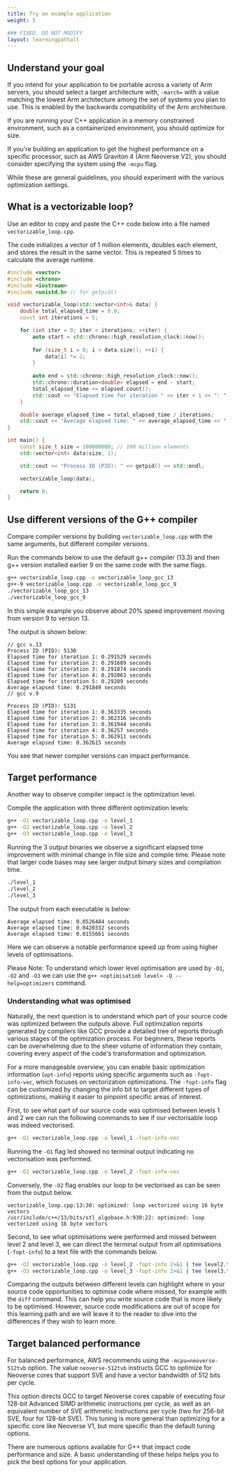 ```yaml
---
title: Try an example application
weight: 5

### FIXED, DO NOT MODIFY
layout: learningpathall
---
```


## Understand your goal

If you intend for your application to be portable across a variety of Arm servers, you should select a target architecture with, `-march=` with a value matching the lowest Arm architecture among the set of systems you plan to use. This is enabled by the backwards compatibility of the Arm architecture. 

If you are running your C++ application in a memory constrained environment, such as a containerized environment, you should optimize for size. 

If you're building an application to get the highest performance on a specific processor, such as AWS Graviton 4 (Arm Neoverse V2), you should consider  specifying the system using the `-mcpu` flag. 

While these are general guidelines, you should experiment with the various optimization settings. 

## What is a vectorizable loop?

Use an editor to copy and paste the C++ code below into a file named `vectorizable_loop.cpp`. 

The code initializes a vector of 1 million elements, doubles each element, and stores the result in the same vector. This is repeated 5 times to calculate the average runtime. 

```cpp
#include <vector>
#include <chrono>
#include <iostream>
#include <unistd.h> // for getpid()

void vectorizable_loop(std::vector<int>& data) {
    double total_elapsed_time = 0.0;
    const int iterations = 5;

    for (int iter = 0; iter < iterations; ++iter) {
        auto start = std::chrono::high_resolution_clock::now();
        
        for (size_t i = 0; i < data.size(); ++i) {
            data[i] *= 2;
        }
        
        auto end = std::chrono::high_resolution_clock::now();
        std::chrono::duration<double> elapsed = end - start;
        total_elapsed_time += elapsed.count();
        std::cout << "Elapsed time for iteration " << iter + 1 << ": " << elapsed.count() << " seconds" << std::endl;
    }

    double average_elapsed_time = total_elapsed_time / iterations;
    std::cout << "Average elapsed time: " << average_elapsed_time << " seconds" << std::endl;
}

int main() {
    const size_t size = 100000000; // 100 million elements
    std::vector<int> data(size, 1);

    std::cout << "Process ID (PID): " << getpid() << std::endl;

    vectorizable_loop(data);

    return 0;
}
```

## Use different versions of the G++ compiler

Compare compiler versions by building `vectorizable_loop.cpp` with the same arguments, but different compiler versions. 

Run the commands below to use the default g++ compiler (13.3) and then g++ version installed earlier 9 on the same code with the same flags. 

```bash
g++ vectorizable_loop.cpp -o vectorizable_loop_gcc_13
g++-9 vectorizable_loop.cpp -o vectorizable_loop_gcc_9
./vectorizable_loop_gcc_13
./vectorizable_loop_gcc_9
```

In this simple example you observe about 20% speed improvement moving from version 9 to version 13. 

The output is shown below:

```output
// gcc v.13
Process ID (PID): 5130
Elapsed time for iteration 1: 0.291529 seconds
Elapsed time for iteration 2: 0.291689 seconds
Elapsed time for iteration 3: 0.291874 seconds
Elapsed time for iteration 4: 0.292063 seconds
Elapsed time for iteration 5: 0.29209 seconds
Average elapsed time: 0.291849 seconds
// gcc v.9

Process ID (PID): 5131
Elapsed time for iteration 1: 0.363335 seconds
Elapsed time for iteration 2: 0.362316 seconds
Elapsed time for iteration 3: 0.361944 seconds
Elapsed time for iteration 4: 0.36257 seconds
Elapsed time for iteration 5: 0.362911 seconds
Average elapsed time: 0.362615 seconds
```

You see that newer compiler versions can impact performance. 

## Target performance

Another way to observe compiler impact is the optimization level. 

Compile the application with three different optimization levels:

```bash
g++ -O1 vectorizable_loop.cpp -o level_1
g++ -O2 vectorizable_loop.cpp -o level_2
g++ -O3 vectorizable_loop.cpp -o level_3
```

Running the 3 output binaries we observe a significant elapsed time improvement with minimal change in file size and compile time. Please note that larger code bases may see larger output binary sizes and compilation time. 

```bash
./level_1
./level_2
./level_3
```

The output from each executable is below:

```output
Average elapsed time: 0.0526484 seconds
Average elapsed time: 0.0420332 seconds
Average elapsed time: 0.0155661 seconds
```

Here we can observe a notable performance speed up from using higher levels of optimisations.

Please Note: To understand which lower level optimisation are used by `-O1`, `-O2` and `-O3` we can use the `g++ <optimisatiob level> -Q --help=optimizers` command. 


### Understanding what was optimised 

Naturally, the next question is to understand which part of your source code was optimized between the outputs above. Full optimization reports generated by compilers like GCC provide a detailed tree of reports through various stages of the optimization process. For beginners, these reports can be overwhelming due to the sheer volume of information they contain, covering every aspect of the code's transformation and optimization. 

For a more manageable overview, you can enable basic optimization information (`opt-info`) reports using specific arguments such as `-fopt-info-vec`, which focuses on vectorization optimizations. The `-fopt-info` flag can be customized by changing the info bit to target different types of optimizations, making it easier to pinpoint specific areas of interest. 

First, to see what part of our source code was optimised between levels 1 and 2 we can run the following commands to see if our vectorisable loop was indeed vectorised. 


```bash
g++ -O1 vectorizable_loop.cpp -o level_1 -fopt-info-vec
```

Running the `-O1` flag led showed no terminal output indicating no vectorisation was performed.

```bash
g++ -O2 vectorizable_loop.cpp -o level_2 -fopt-info-vec
```

 Conversely, the `-O2` flag enables our loop to be vectorised as can be seen from the output below.

```output
vectorizable_loop.cpp:13:30: optimized: loop vectorized using 16 byte vectors
/usr/include/c++/13/bits/stl_algobase.h:930:22: optimized: loop vectorized using 16 byte vectors
```

Second, to see what optimisations were performed and missed between level 2 and level 3, we can direct the terminal output from all optimisations (`-fopt-info`) to a text file with the commands below. 

```bash
g++ -O2 vectorizable_loop.cpp -o level_2 -fopt-info 2>&1 | tee level2.txt
g++ -O3 vectorizable_loop.cpp -o level_3 -fopt-info 2>&1 | tee level3.txt
```

Comparing the outputs between different levels can highlight where in your source code opportunities to optimise code where missed, for example with the `diff` command. This can help you write source code that is more likely to be optimised. However, source code modifications are out of scope for this learning path and we will leave it to the reader to dive into the differences if they wish to learn more. 


## Target balanced performance

For balanced performance, AWS recommends using the `-mcpu=neoverse-512tvb` option. The value `neoverse-512tvb` instructs GCC to optimize for Neoverse cores that support SVE and have a vector bandwidth of 512 bits per cycle. 

This option directs GCC to target Neoverse cores capable of executing four 128-bit Advanced SIMD arithmetic instructions per cycle, as well as an equivalent number of SVE arithmetic instructions per cycle (two for 256-bit SVE, four for 128-bit SVE). This tuning is more general than optimizing for a specific core like Neoverse V1, but more specific than the default tuning options.

There are numerous options available for G++ that impact code performance and size. A basic understanding of these helps helps you to pick the best options for your application. 

